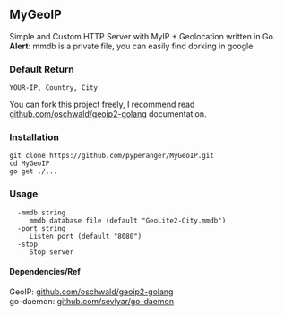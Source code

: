 ## MyGeoIP
Simple and Custom HTTP Server with MyIP + Geolocation written in Go.<br>
<b>Alert</b>: mmdb is a private file, you can easily find dorking in google

### Default Return
```
YOUR-IP, Country, City
```
You can fork this project freely, I recommend read [github.com/oschwald/geoip2-golang](https://github.com/oschwald/geoip2-golang) documentation. 

### Installation
```
git clone https://github.com/pyperanger/MyGeoIP.git
cd MyGeoIP
go get ./...
```

### Usage
```
  -mmdb string
     mmdb database file (default "GeoLite2-City.mmdb")
  -port string
     Listen port (default "8080")
  -stop
     Stop server
```

#### Dependencies/Ref
GeoIP: [github.com/oschwald/geoip2-golang](https://github.com/oschwald/geoip2-golang)<br>
go-daemon: [github.com/sevlyar/go-daemon](https://github.com/sevlyar/go-daemon)

